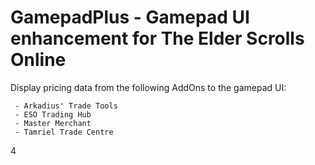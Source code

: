 # GamepadPlus - Gamepad UI enhancement for The Elder Scrolls Online

 Display pricing data from the following AddOns to the gamepad UI:

     - Arkadius' Trade Tools
     - ESO Trading Hub
     - Master Merchant
     - Tamriel Trade Centre
4